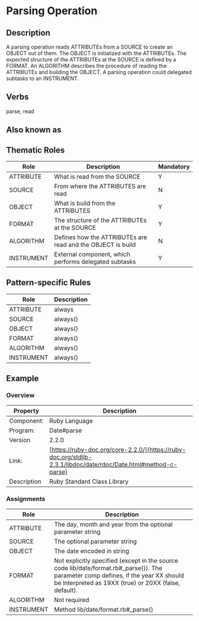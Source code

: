 # Parsing Operation 

## Description 
A parsing operation reads ATTRIBUTEs from a SOURCE to create an OBJECT out of them. The OBJECT is initialized with the ATTRIBUTEs. The expected structure of the ATTRIBUTEs at the SOURCE is defined by a FORMAT. An ALGORITHM describes the procedure of reading the ATTRIBUTEs and building the OBJECT. A parsing operation could delegated subtasks to an INSTRUMENT.


## Verbs
parse, read

## Also known as

## Thematic Roles

|  Role            | Description                                                 |Mandatory
|------------------|-------------------------------------------------------------|---------
|ATTRIBUTE         | What is read from the SOURCE                                | Y
|SOURCE            | From where the ATTRIBUTES are read                          | N
|OBJECT            | What is build from the ATTRIBUTES                           | Y
|FORMAT            | The structure of the ATTRIBUTEs at the SOURCE               | Y
|ALGORITHM         | Defines how the ATTRIBUTEs are read and the OBJECT is build | N
|INSTRUMENT        | External component, which performs delegated subtasks       | Y


## Pattern-specific Rules

|  Role            | Description                                            
|------------------|-----------------
|ATTRIBUTE         | always          
|SOURCE            | always()        
|OBJECT            | always()        
|FORMAT            | always()        
|ALGORITHM         | always()        
|INSTRUMENT        | always()

## Example

### Overview

| Property          | Description
|-------------------|--------------------------------------------------------
|Component:         | Ruby Language
|Program:           | Date#parse
|Version            | 2.2.0
|Link:              | [https://ruby-doc.org/core-2.2.0/](https://ruby-doc.org/stdlib-2.3.1/libdoc/date/rdoc/Date.html#method-c-parse)
|Description        | Ruby Standard Class Library

### Assignments

|  Role             | Description                                            
|-------------------|--------------------------------------------------------
|ATTRIBUTE          | The day, month and year from the optional parameter string
|SOURCE             | The optional parameter string
|OBJECT             | The date encoded in string
|FORMAT             | Not explicitly specified (except in the source code lib/date/format.rb#_parse()). The parameter comp defines, if the year XX should be interpreted as 19XX (true) or 20XX (false, default).
|ALGORITHM          | Not required
|INSTRUMENT         | Method lib/date/format.rb#_parse()
